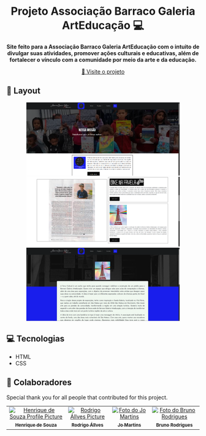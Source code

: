 <h1 align="center" style="font-weight: bold;">Projeto Associação Barraco Galeria ArtEducação 💻</h1>

<p align="center">
    <b>Site feito para a Associação Barraco Galeria ArtEducação com o intuito de divulgar suas atividades, promover ações culturais e educativas, além de fortalecer o vínculo com a comunidade por meio da arte e da educação.</b>
</p>

<p align="center">
     <a href="https://henrique0120.github.io/projeto-ong/">📱 Visite o projeto</a>
</p>

<h2 id="layout">🎨 Layout</h2>

<p align="center">
    <img src="assets/Screenshot 1.png" alt="Image Example" width="400px">
    <img src="assets/Screenshot 2.png" alt="Image Example" width="400px">
    <img src="assets/Screenshot 3.png" alt="Image Example" width="400px">
</p>

<h2 id="technologies">💻 Tecnologias</h2>

- HTML
- CSS

<h2 id="colab">🤝 Colaboradores</h2>

Special thank you for all people that contributed for this project.

<table>
  <tr>
    <td align="center">
      <a href="https://github.com/henrique0120">
        <img src="https://avatars.githubusercontent.com/u/140437860?v=4" width="100px;" alt="Henrique de Souza Profile Picture"/><br>
        <sub>
          <b>Henrique de Souza</b>
        </sub>
      </a>
    </td>
    <td align="center">
      <a href="https://github.com/RodrigoAllves23">
        <img src="https://avatars.githubusercontent.com/u/156686174?v=4" width="100px;" alt="Rodrigo Állves Picture"/><br>
        <sub>
          <b>Rodrigo Állves</b>
        </sub>
      </a>
    </td>
    <td align="center">
      <a href="https://github.com/jomstos">
        <img src="https://avatars.githubusercontent.com/u/127992720?v=4" width="100px;" alt="Foto do Jo Martins"/><br>
        <sub>
          <b>Jo Martins</b>
        </sub>
      </a>
    </td>
     <td align="center">
      <a href="https://github.com/BrunoRodFon">
        <img src="https://avatars.githubusercontent.com/u/160687392?v=4" width="100px;" alt="Foto do Bruno Rodrigues"/><br>
        <sub>
          <b>Bruno Rodrigues</b>
        </sub>
      </a>
    </td>
  </tr>
</table>
